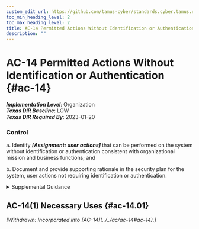 ```yaml
---
custom_edit_url: https://github.com/tamus-cyber/standards.cyber.tamus.edu/tree/main/static/content/tamus.edu/TAMUS_profile.xml
toc_min_heading_level: 2
toc_max_heading_level: 2
title: AC-14 Permitted Actions Without Identification or Authentication
description: ""
---
```


# AC-14 Permitted Actions Without Identification or Authentication {#ac-14}

_**Implementation Level**_: Organization\
_**Texas DIR Baseline**_: LOW\
_**Texas DIR Required By**_: 2023-01-20

### Control

a. Identify <strong> <em>[Assignment: user actions]</em> </strong> that can be performed on the system without identification or authentication consistent with organizational mission and business functions; and

b. Document and provide supporting rationale in the security plan for the system, user actions not requiring identification or authentication.

<details>
  <summary>Supplemental Guidance</summary>

Specific user actions may be permitted without identification or authentication if organizations determine that identification and authentication are not required for the specified user actions. Organizations may allow a limited number of user actions without identification or authentication, including when individuals access public websites or other publicly accessible federal systems, when individuals use mobile phones to receive calls, or when facsimiles are received. Organizations identify actions that normally require identification or authentication but may, under certain circumstances, allow identification or authentication mechanisms to be bypassed. Such bypasses may occur, for example, via a software-readable physical switch that commands bypass of the logon functionality and is protected from accidental or unmonitored use. Permitting actions without identification or authentication does not apply to situations where identification and authentication have already occurred and are not repeated but rather to situations where identification and authentication have not yet occurred. Organizations may decide that there are no user actions that can be performed on organizational systems without identification and authentication, and therefore, the value for the assignment operation can be <q xmlns="http://csrc.nist.gov/ns/oscal/1.0">none.</q> 

</details>

## AC-14(1) Necessary Uses {#ac-14.01}


<prop xmlns="http://csrc.nist.gov/ns/oscal/1.0" name="status" value="withdrawn">
               <em>[Withdrawn: Incorporated into [AC-14](../../ac/ac-14#ac-14).]</em>
            </prop>
            

